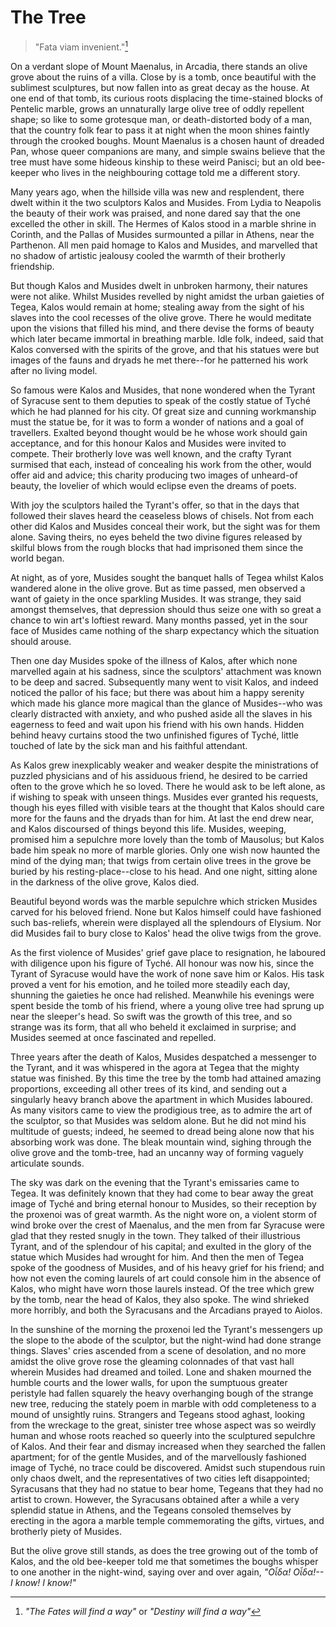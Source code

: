# The Tree

> "Fata viam invenient."[^1]

On a verdant slope of Mount Maenalus, in Arcadia, there stands an olive grove about the ruins
of a villa. Close by is a tomb, once beautiful with the sublimest sculptures, but now fallen
into as great decay as the house. At one end of that tomb, its curious roots displacing the
time-stained blocks of Pentelic marble, grows an unnaturally large olive tree of oddly repellent
shape; so like to some grotesque man, or death-distorted body of a man, that the country folk
fear to pass it at night when the moon shines faintly through the crooked boughs. Mount Maenalus
is a chosen haunt of dreaded Pan, whose queer companions are many, and simple swains believe
that the tree must have some hideous kinship to these weird Panisci; but an old bee-keeper who
lives in the neighbouring cottage told me a different story.

Many years ago, when the hillside villa was new and resplendent, there dwelt
within it the two sculptors Kalos and Musides. From Lydia to Neapolis the beauty of their work
was praised, and none dared say that the one excelled the other in skill. The Hermes of Kalos
stood in a marble shrine in Corinth, and the Pallas of Musides surmounted a pillar in Athens,
near the Parthenon. All men paid homage to Kalos and Musides, and marvelled that no shadow of
artistic jealousy cooled the warmth of their brotherly friendship.

But though Kalos and Musides dwelt in unbroken harmony, their natures were
not alike. Whilst Musides revelled by night amidst the urban gaieties of Tegea, Kalos would
remain at home; stealing away from the sight of his slaves into the cool recesses of the olive
grove. There he would meditate upon the visions that filled his mind, and there devise the forms
of beauty which later became immortal in breathing marble. Idle folk, indeed, said that Kalos
conversed with the spirits of the grove, and that his statues were but images of the fauns and
dryads he met there--for he patterned his work after no living model.

So famous were Kalos and Musides, that none wondered when the Tyrant of Syracuse
sent to them deputies to speak of the costly statue of Tyché which he had planned for
his city. Of great size and cunning workmanship must the statue be, for it was to form a wonder
of nations and a goal of travellers. Exalted beyond thought would be he whose work should gain
acceptance, and for this honour Kalos and Musides were invited to compete. Their brotherly love
was well known, and the crafty Tyrant surmised that each, instead of concealing his work from
the other, would offer aid and advice; this charity producing two images of unheard-of beauty,
the lovelier of which would eclipse even the dreams of poets.

With joy the sculptors hailed the Tyrant's offer, so that in the days
that followed their slaves heard the ceaseless blows of chisels. Not from each other did Kalos
and Musides conceal their work, but the sight was for them alone. Saving theirs, no eyes beheld
the two divine figures released by skilful blows from the rough blocks that had imprisoned them
since the world began.

At night, as of yore, Musides sought the banquet halls of Tegea whilst Kalos
wandered alone in the olive grove. But as time passed, men observed a want of gaiety in the
once sparkling Musides. It was strange, they said amongst themselves, that depression should
thus seize one with so great a chance to win art's loftiest reward. Many months passed,
yet in the sour face of Musides came nothing of the sharp expectancy which the situation should
arouse.

Then one day Musides spoke of the illness of Kalos, after which none marvelled
again at his sadness, since the sculptors' attachment was known to be deep and sacred.
Subsequently many went to visit Kalos, and indeed noticed the pallor of his face; but there
was about him a happy serenity which made his glance more magical than the glance of Musides--who
was clearly distracted with anxiety, and who pushed aside all the slaves in his eagerness to
feed and wait upon his friend with his own hands. Hidden behind heavy curtains stood the two
unfinished figures of Tyché, little touched of late by the sick man and his faithful
attendant.

As Kalos grew inexplicably weaker and weaker despite the ministrations of puzzled
physicians and of his assiduous friend, he desired to be carried often to the grove which he
so loved. There he would ask to be left alone, as if wishing to speak with unseen things. Musides
ever granted his requests, though his eyes filled with visible tears at the thought that Kalos
should care more for the fauns and the dryads than for him. At last the end drew near, and Kalos
discoursed of things beyond this life. Musides, weeping, promised him a sepulchre more lovely
than the tomb of Mausolus; but Kalos bade him speak no more of marble glories. Only one wish
now haunted the mind of the dying man; that twigs from certain olive trees in the grove be buried
by his resting-place--close to his head. And one night, sitting alone in the darkness of
the olive grove, Kalos died.

Beautiful beyond words was the marble sepulchre which stricken Musides carved
for his beloved friend. None but Kalos himself could have fashioned such bas-reliefs, wherein
were displayed all the splendours of Elysium. Nor did Musides fail to bury close to Kalos'
head the olive twigs from the grove.

As the first violence of Musides' grief gave place to resignation, he
laboured with diligence upon his figure of Tyché. All honour was now his, since the Tyrant
of Syracuse would have the work of none save him or Kalos. His task proved a vent for his emotion,
and he toiled more steadily each day, shunning the gaieties he once had relished. Meanwhile
his evenings were spent beside the tomb of his friend, where a young olive tree had sprung up
near the sleeper's head. So swift was the growth of this tree, and so strange was its
form, that all who beheld it exclaimed in surprise; and Musides seemed at once fascinated and
repelled.

Three years after the death of Kalos, Musides despatched a messenger to the
Tyrant, and it was whispered in the agora at Tegea that the mighty statue was finished. By this
time the tree by the tomb had attained amazing proportions, exceeding all other trees of its
kind, and sending out a singularly heavy branch above the apartment in which Musides laboured.
As many visitors came to view the prodigious tree, as to admire the art of the sculptor, so
that Musides was seldom alone. But he did not mind his multitude of guests; indeed, he seemed
to dread being alone now that his absorbing work was done. The bleak mountain wind, sighing
through the olive grove and the tomb-tree, had an uncanny way of forming vaguely articulate
sounds.

The sky was dark on the evening that the Tyrant's emissaries came to
Tegea. It was definitely known that they had come to bear away the great image of Tyché
and bring eternal honour to Musides, so their reception by the proxenoi was of great warmth.
As the night wore on, a violent storm of wind broke over the crest of Maenalus, and the men
from far Syracuse were glad that they rested snugly in the town. They talked of their illustrious
Tyrant, and of the splendour of his capital; and exulted in the glory of the statue which Musides
had wrought for him. And then the men of Tegea spoke of the goodness of Musides, and of his
heavy grief for his friend; and how not even the coming laurels of art could console him in
the absence of Kalos, who might have worn those laurels instead. Of the tree which grew by the
tomb, near the head of Kalos, they also spoke. The wind shrieked more horribly, and both the
Syracusans and the Arcadians prayed to Aiolos.

In the sunshine of the morning the proxenoi led the Tyrant's messengers
up the slope to the abode of the sculptor, but the night-wind had done strange things. Slaves'
cries ascended from a scene of desolation, and no more amidst the olive grove rose the gleaming
colonnades of that vast hall wherein Musides had dreamed and toiled. Lone and shaken mourned
the humble courts and the lower walls, for upon the sumptuous greater peristyle had fallen squarely
the heavy overhanging bough of the strange new tree, reducing the stately poem in marble with
odd completeness to a mound of unsightly ruins. Strangers and Tegeans stood aghast, looking
from the wreckage to the great, sinister tree whose aspect was so weirdly human and whose roots
reached so queerly into the sculptured sepulchre of Kalos. And their fear and dismay increased
when they searched the fallen apartment; for of the gentle Musides, and of the marvellously
fashioned image of Tyché, no trace could be discovered. Amidst such stupendous ruin only
chaos dwelt, and the representatives of two cities left disappointed; Syracusans that they had
no statue to bear home, Tegeans that they had no artist to crown. However, the Syracusans obtained
after a while a very splendid statue in Athens, and the Tegeans consoled themselves by erecting
in the agora a marble temple commemorating the gifts, virtues, and brotherly piety of Musides.

But the olive grove still stands, as does the tree growing out of the tomb
of Kalos, and the old bee-keeper told me that sometimes the boughs whisper to one another in
the night-wind, saying over and over again,
_"&Omicron;&#7990;&delta;&alpha;! &Omicron;&#7990;&delta;&alpha;!--I know! I know!"_

[^1]: _"The Fates will find a way"_ or _"Destiny will find a way"_